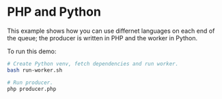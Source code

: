 PHP and Python
==============

This example shows how you can use differnet languages on each end of the queue; the producer is written in PHP and the worker in Python.

To run this demo:

```bash
# Create Python venv, fetch dependencies and run worker.
bash run-worker.sh

# Run producer.
php producer.php
```